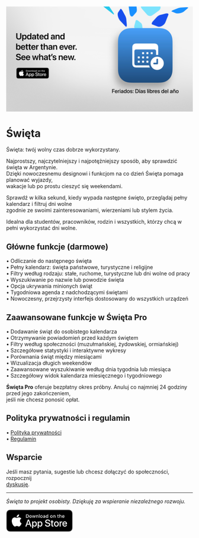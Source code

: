 [![Święta App](images/banner.png)](https://apps.apple.com/app/id6744455042)  

# Święta  

Święta: twój wolny czas dobrze wykorzystany.  

Najprostszy, najczytelniejszy i najpotężniejszy sposób, aby sprawdzić święta w Argentynie.  
Dzięki nowoczesnemu designowi i funkcjom na co dzień Święta pomaga planować wyjazdy,  
wakacje lub po prostu cieszyć się weekendami.  

Sprawdź w kilka sekund, kiedy wypada następne święto, przeglądaj pełny kalendarz i filtruj dni wolne  
zgodnie ze swoimi zainteresowaniami, wierzeniami lub stylem życia.  

Idealna dla studentów, pracowników, rodzin i wszystkich, którzy chcą w pełni wykorzystać dni wolne.  

## Główne funkcje (darmowe)  

• Odliczanie do następnego święta  
• Pełny kalendarz: święta państwowe, turystyczne i religijne  
• Filtry według rodzaju: stałe, ruchome, turystyczne lub dni wolne od pracy  
• Wyszukiwanie po nazwie lub powodzie święta  
• Opcja ukrywania minionych świąt  
• Tygodniowa agenda z nadchodzącymi świętami  
• Nowoczesny, przejrzysty interfejs dostosowany do wszystkich urządzeń  

## Zaawansowane funkcje w Święta Pro  

• Dodawanie świąt do osobistego kalendarza  
• Otrzymywanie powiadomień przed każdym świętem  
• Filtry według społeczności (muzułmańskiej, żydowskiej, ormiańskiej)  
• Szczegółowe statystyki i interaktywne wykresy  
• Porównania świąt między miesiącami  
• Wizualizacja długich weekendów  
• Zaawansowane wyszukiwanie według dnia tygodnia lub miesiąca  
• Szczegółowy widok kalendarza miesięcznego i tygodniowego  

**Święta Pro** oferuje bezpłatny okres próbny. Anuluj co najmniej 24 godziny przed jego zakończeniem,  
jeśli nie chcesz ponosić opłat.  

## Polityka prywatności i regulamin  

• [Polityka prywatności](https://lucasditomase.github.io/feriados/pl/privacy-policy)  
• [Regulamin](https://lucasditomase.github.io/feriados/pl/terms-and-conditions)  

## Wsparcie  

Jeśli masz pytania, sugestie lub chcesz dołączyć do społeczności, rozpocznij  
[dyskusję](https://github.com/lucasditomase/feriados/discussions).  

---  

*Święta to projekt osobisty. Dziękuję za wspieranie niezależnego rozwoju.*  

<p align="left">  
  <a href="https://apps.apple.com/app/id6744455042">  
    <img src="images/download-badge.svg" alt="Pobierz z App Store" height="60">  
  </a>  
</p>  
